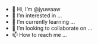 - 👋 Hi, I’m @jyuwaaw
- 👀 I’m interested in ...
- 🌱 I’m currently learning ...
- 💞️ I’m looking to collaborate on ...
- 📫 How to reach me ...

<!---
jyuwaaw/jyuwaaw is a ✨ special ✨ repository because its `README.md` (this file) appears on your GitHub profile.
You can click the Preview link to take a look at your changes.
--->
